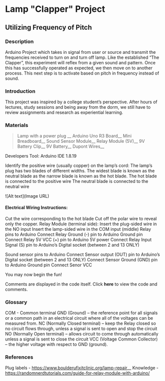 
# Lamp "Clapper" Project

## Utilizing Frequency of Pitch

### Description
Arduino Project which takes in signal from user or source and transmit the frequencies received to turn on and turn off lamp.
Like the established “The Clapper”, this experiment will reflex from a given sound and pattern. Once this has successfully operated as expected, we then move on to another process. This next step is to activate based on pitch in frequency instead of sound.

### Introduction
This project was inspired by a college student’s perspective. After hours of lectures, study sessions and being away from the dorm, we still have to review assignments and research as experiential learning.

### Materials
> Lamp with a power plug __
> Arduino Uno R3 Board__
> Mini Breadboard__
> Sound Sensor Module__
> Relay Module (5V)__
> 9V  Battery Clip__
> 9V  Battery__
> Dupont Wires__

Developers Tool: Arduino IDE 1.8.19


Identify the positive wire (usually copper) on the lamp’s cord:
The lamp’s plug has two blades of different widths. The widest blade is known as the neutral blade as the narrow blade is known as the hot blade.
The hot blade is connected to the positive wire
The neutral blade is connected to the neutral wire

![Alt text](Image URL)

#### Electrical Wiring Instructions:

Cut the wire corresponding to the hot blade
Cut off the polar wire  to reveal only the copper.
Relay Module (terminal side): 
Insert the plug-sided wire in the NO input 
Insert the lamp-sided wire in the COM input (middle)
Relay pins to Arduino
Connect Relay Ground (-) pin to Arduino Ground pin
Connect Relay 5V VCC  (+) pin to Arduino 5V power
Connect Relay Input Signal (S) pin to Arduino’s Digital socket (between 2 and 13 ONLY)

Sound sensor pins to Arduino
Connect Sensor output (OUT) pin to Arduino’s Digital socket (between 2 and 13 ONLY)
Connect Sensor Ground (GND) pin to Arduino Ground pin
Connect Senor VCC

You may now begin the fun!

Comments are displayed in the code itself. Click __here__ to view the code and comments.

### Glossary

COM - Common terminal
GND (Ground) – the reference point for all signals or a common path in an electrical circuit where all of the voltages can be measured from.
NC (Normally Closed terminal)  – keep the Relay closed so no circuit flows through, unless a signal is sent to open and stop the circuit
NO (Normally Open terminal) – allows circuit to come through automatically unless a signal is sent to close the circuit
VCC (Voltage Common Collector) – the higher voltage with respect to GND (ground). 

### References

Plug labels - https://www.boulderufixitclinic.org/lamp-repair__
Knowledge - https://randomnerdtutorials.com/guide-for-relay-module-with-arduino/


